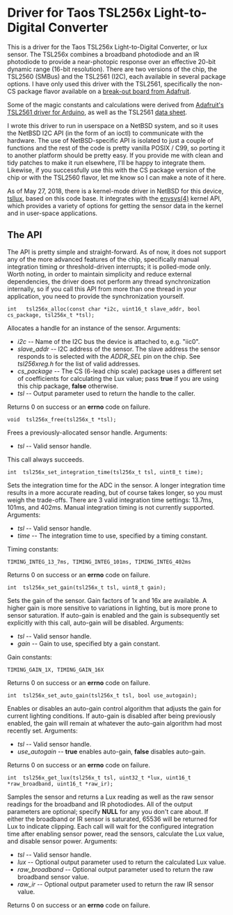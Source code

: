 # Driver for Taos TSL256x Light-to-Digital Converter

This is a driver for the Taos TSL256x Light-to-Digital Converter, or lux sensor.
The TSL256x combines a broadband photodiode and an IR photodiode to provide a near-photopic response over an effective 20-bit dynamic range (16-bit resolution).
There are two versions of the chip, the TSL2560 (SMBus) and the TSL2561 (I2C), each available in several package options.
I have only used this driver with the TSL2561, specifically the non-CS package flavor available on a [break-out board from Adafruit](https://www.adafruit.com/product/439).

Some of the magic constants and calculations were derived from [Adafruit's TSL2561 driver for Arduino](https://github.com/adafruit/Adafruit_TSL2561), as well as the TSL2561 [data sheet](https://cdn-shop.adafruit.com/datasheets/TSL2561.pdf).

I wrote this driver to run in userspace on a NetBSD system, and so it uses the NetBSD I2C API (in the form of an ioctl) to communicate with the hardware.
The use of NetBSD-specific API is isolated to just a couple of functions and the rest of the code is pretty vanilla POSIX / C99, so porting it to another platform should be pretty easy.
If you provide me with clean and tidy patches to make it run elsewhere, I'll be happy to integrate them.
Likewise, if you successfully use this with the CS package version of the chip or with the TSL2560 flavor, let me know so I can make a note of it here.

As of May 27, 2018, there is a kernel-mode driver in NetBSD for this device, [tsllux](http://cvsweb.netbsd.org/bsdweb.cgi/src/sys/dev/i2c/tsl256x.c), based on this code base.
It integrates with the [envsys(4)](http://netbsd.gw.com/cgi-bin/man-cgi?envsys++NetBSD-current) kernel API, which provides a variety of options for getting the sensor data in the kernel and in user-space applications.

## The API

The API is pretty simple and straight-forward.
As of now, it does not support any of the more advanced features of the chip, specifically manual integration timing or threshold-driven interrupts; it is polled-mode only.
Worth noting, in order to maintain simplicity and reduce external dependencies, the driver does not perform any thread synchronization internally, so if you call this API from more than one thread in your application, you need to provide the synchronization yourself.

    int   tsl256x_alloc(const char *i2c, uint16_t slave_addr, bool cs_package, tsl256x_t *tsl);

Allocates a handle for an instance of the sensor.
Arguments:

* *i2c* -- Name of the I2C bus the device is attached to, e.g. "iic0".
* *slave_addr* -- I2C address of the sensor.
The slave address the sensor responds to is selected with the *ADDR_SEL* pin on the chip.  See *tsl256xreg.h* for the list of valid addresses.
* *cs_package* -- The CS (6-lead chip scale) package uses a different set of coefficients for calculating the Lux value; pass **true** if you are using this chip package, **false** otherwise.
* *tsl* -- Output parameter used to return the handle to the caller.

Returns 0 on success or an **errno** code on failure.

    void  tsl256x_free(tsl256x_t *tsl);

Frees a previously-allocated sensor handle.
Arguments:

* *tsl* -- Valid sensor handle.

This call always succeeds.

    int  tsl256x_set_integration_time(tsl256x_t tsl, uint8_t time);

Sets the integration time for the ADC in the sensor.
A longer integration time results in a more accurate reading, but of
course takes longer, so you must weigh the trade-offs.
There are 3 valid integration time settings: 13.7ms, 101ms, and 402ms.
Manual integration timing is not currently supported.
Arguments:

* *tsl* -- Valid sensor handle.
* *time* -- The integration time to use, specified by a timing constant.

Timing constants:

    TIMING_INTEG_13_7ms, TIMING_INTEG_101ms, TIMING_INTEG_402ms

Returns 0 on success or an **errno** code on failure.

    int  tsl256x_set_gain(tsl256x_t tsl, uint8_t gain);

Sets the gain of the sensor. 
Gain factors of 1x and 16x are available. 
A higher gain is more sensitive to variations in lighting, but is more prone to sensor saturation.
If auto-gain is enabled and the gain is subsequently set explicitly with this call, auto-gain will be disabled.
Arguments:

* *tsl* -- Valid sensor handle.
* *gain* -- Gain to use, specified bty a gain constant.

Gain constants:

    TIMING_GAIN_1X, TIMING_GAIN_16X

Returns 0 on success or an **errno** code on failure.

    int  tsl256x_set_auto_gain(tsl256x_t tsl, bool use_autogain);

Enables or disables an auto-gain control algorithm that adjusts the gain for current lighting conditions.
If auto-gain is disabled after being previously enabled, the gain will remain at whatever the auto-gain algorithm had most recently set.
Arguments:

* *tsl* -- Valid sensor handle.
* *use_autogain* -- **true** enables auto-gain, **false** disables auto-gain.

Returns 0 on success or an **errno** code on failure.

    int  tsl256x_get_lux(tsl256x_t tsl, uint32_t *lux, uint16_t *raw_broadband, uint16_t *raw_ir);

Samples the sensor and returns a Lux reading as well as the raw sensor readings for the broadband and IR photodiodes.
All of the output parameters are optional; specify **NULL** for any you don't care about.
If either the broadband or IR sensor is saturated, 65536 will be returned for Lux to indicate clipping.
Each call will wait for the configured integration time after enabling sensor power, read the sensors, calculate the Lux value, and  disable sensor power.
Arguments:

* *tsl* -- Valid sensor handle.
* *lux* -- Optional output parameter used to return the calculated Lux value.
* *raw_broadband* -- Optional output parameter used to return the raw broadband sensor value.
* *raw_ir* -- Optional output parameter used to return the raw IR sensor value.

Returns 0 on success or an **errno** code on failure.

